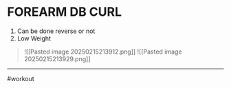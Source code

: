 # FOREARM DB CURL 
1. Can be done reverse or not
2. Low Weight
>![[Pasted image 20250215213912.png]]
>![[Pasted image 20250215213929.png]]
---
#workout 